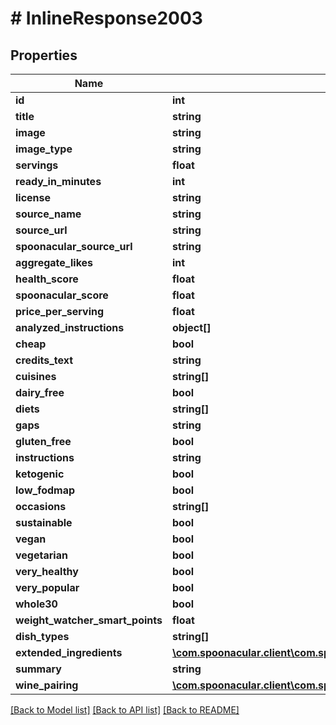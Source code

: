 # # InlineResponse2003

## Properties

Name | Type | Description | Notes
------------ | ------------- | ------------- | -------------
**id** | **int** |  | 
**title** | **string** |  | 
**image** | **string** |  | 
**image_type** | **string** |  | 
**servings** | **float** |  | 
**ready_in_minutes** | **int** |  | 
**license** | **string** |  | 
**source_name** | **string** |  | 
**source_url** | **string** |  | 
**spoonacular_source_url** | **string** |  | 
**aggregate_likes** | **int** |  | 
**health_score** | **float** |  | 
**spoonacular_score** | **float** |  | 
**price_per_serving** | **float** |  | 
**analyzed_instructions** | **object[]** |  | 
**cheap** | **bool** |  | 
**credits_text** | **string** |  | 
**cuisines** | **string[]** |  | 
**dairy_free** | **bool** |  | 
**diets** | **string[]** |  | 
**gaps** | **string** |  | 
**gluten_free** | **bool** |  | 
**instructions** | **string** |  | 
**ketogenic** | **bool** |  | 
**low_fodmap** | **bool** |  | 
**occasions** | **string[]** |  | 
**sustainable** | **bool** |  | 
**vegan** | **bool** |  | 
**vegetarian** | **bool** |  | 
**very_healthy** | **bool** |  | 
**very_popular** | **bool** |  | 
**whole30** | **bool** |  | 
**weight_watcher_smart_points** | **float** |  | 
**dish_types** | **string[]** |  | 
**extended_ingredients** | [**\com.spoonacular.client\com.spoonacular.client.model\InlineResponse2003ExtendedIngredients[]**](InlineResponse2003ExtendedIngredients.md) |  | 
**summary** | **string** |  | 
**wine_pairing** | [**\com.spoonacular.client\com.spoonacular.client.model\InlineResponse2003WinePairing**](InlineResponse2003WinePairing.md) |  | 

[[Back to Model list]](../../README.md#documentation-for-models) [[Back to API list]](../../README.md#documentation-for-api-endpoints) [[Back to README]](../../README.md)



